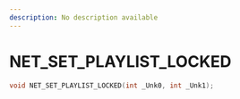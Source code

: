 ```yaml
---
description: No description available 
---
```


# NET_SET_PLAYLIST_LOCKED

```cpp
void NET_SET_PLAYLIST_LOCKED(int _Unk0, int _Unk1);
```